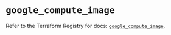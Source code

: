 # `google_compute_image`

Refer to the Terraform Registry for docs: [`google_compute_image`](https://registry.terraform.io/providers/hashicorp/google-beta/5.26.0/docs/resources/google_compute_image).
